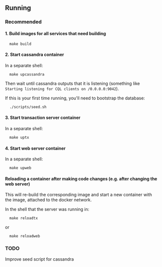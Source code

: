 ## Running

### Recommended
#### 1. Build images for all services that need building
```
  make build
```

#### 2. Start cassandra container
In a separate shell:
```
  make upcassandra
```
Then wait until cassandra outputs that it is listening (something like `Starting listening for CQL clients on /0.0.0.0:9042`).

If this is your first time running, you'll need to bootstrap the database:
```
  ./scripts/seed.sh
```
#### 3. Start transaction server container
In a separate shell:
```
  make uptx
```
#### 4. Start web server container
In a separate shell:
```
  make upweb
```

#### Reloading a container after making code changes (e.g. after changing the web server)
This will re-build the corresponding image and start a new container with the image, attached to the docker network.

In the shell that the server was running in:
```
  make reloadtx
```
or
```
  make reloadweb
```

### TODO
Improve seed script for cassandra
